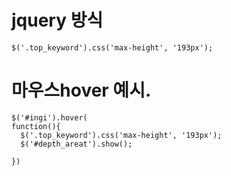 # jquery 방식
```
$('.top_keyword').css('max-height', '193px');
```

# 마우스hover 예시.

```
$('#ingi').hover(
function(){
  $('.top_keyword').css('max-height', '193px');
  $('#depth_areat').show();

})
```
